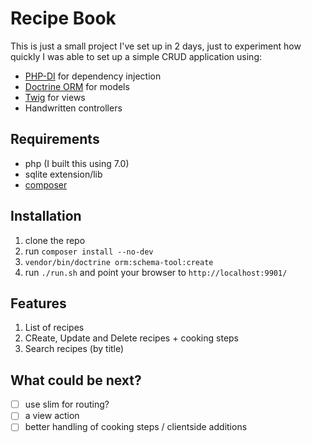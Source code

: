 # Recipe Book

This is just a small project I've set up in 2 days,
just to experiment how quickly I was able to set up a
simple CRUD application using:

* [PHP-DI](http://php-di.org/) for dependency injection
* [Doctrine ORM](http://www.doctrine-project.org/projects/orm.html) for models
* [Twig](https://twig.symfony.com/) for views
* Handwritten controllers

## Requirements
* php (I built this using 7.0)
* sqlite extension/lib
* [composer](https://getcomposer.org)

## Installation

1. clone the repo
2. run `composer install --no-dev`
3. `vendor/bin/doctrine orm:schema-tool:create`
4. run `./run.sh` and point your browser to `http://localhost:9901/`

## Features
1. List of recipes
2. CReate, Update and Delete recipes + cooking steps
3. Search recipes (by title)

## What could be next?
* [ ] use slim for routing?
* [ ] a view action
* [ ] better handling of cooking steps / clientside additions
